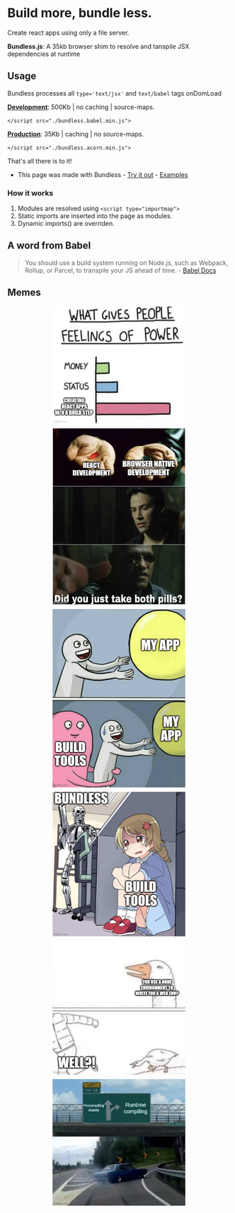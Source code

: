 # Build more, bundle less. 

Create react apps using only a file server.

**Bundless.js**: A 35kb browser shim to resolve and tanspile JSX dependencies at runtime

## Usage  

Bundless processes all `type='text/jsx'` and `text/babel` tags onDomLoad

<a href="/dist/bundless.babel.min.js" target="_blank"><strong>Development</strong></a>: 500Kb | no caching | source-maps.
```
</script src="./bundless.babel.min.js"> 
``` 

<a href="/dist/bundless.acorn.min.js" target="_blank"><strong>Production</strong></a>: 35Kb | caching | no source-maps.
```
</script src="./bundless.acorn.min.js"> 
``` 

That's all there is to it! 

- This page was made with Bundless - [Try it out](./tests/index.html) - [Examples](./tests/index.html)
 
### How it works

1. Modules are resolved using `<script type="importmap">`
1. Static imports are inserted into the page as modules.
2. Dynamic imports() are overriden. 

## A word from Babel

<blockquote>
    You should use a build system running on Node.js, such as Webpack, Rollup, or Parcel, to transpile your JS ahead of time. - <a href="https://babeljs.io/docs/babel-standalone">Babel Docs</a>
</blockquote>

## Memes

<div style="display: flex; flex-wrap: wrap; gap: 10px; justify-content: center;">
    <img src="/memes/meme_what_gives_peope_feelings_of_power.jpg" style="width:300px;" /> 
    <img src="/memes/meme_did_you_just_take_both_pills.jpeg" style="width:300px;" />  
    <img src="/memes/meme_running_away_ballon.jpg" style="width:300px;" /> 
    <img src="/memes/meme_anime_girl_hiding_from_terminator.jpg" style="width:300px;" /> 
    <img src="/memes/meme_goose_chase.jpg" style="width:300px;" /> 
    <img src="/memes/meme_left_exit_12_off_ramp.jpg" style="width:300px;" />  
</div>